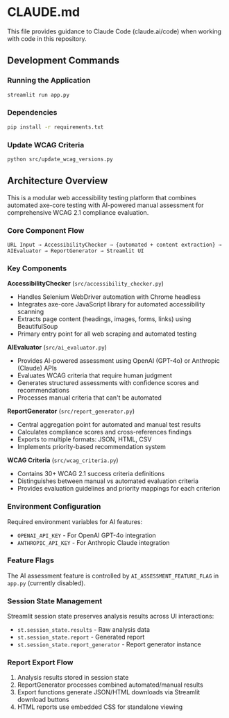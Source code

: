 # CLAUDE.md

This file provides guidance to Claude Code (claude.ai/code) when working with code in this repository.

## Development Commands

### Running the Application
```bash
streamlit run app.py
```

### Dependencies
```bash
pip install -r requirements.txt
```

### Update WCAG Criteria
```bash
python src/update_wcag_versions.py
```

## Architecture Overview

This is a modular web accessibility testing platform that combines automated axe-core testing with AI-powered manual assessment for comprehensive WCAG 2.1 compliance evaluation.

### Core Component Flow
```
URL Input → AccessibilityChecker → {automated + content extraction} → AIEvaluator → ReportGenerator → Streamlit UI
```

### Key Components

**AccessibilityChecker** (`src/accessibility_checker.py`)
- Handles Selenium WebDriver automation with Chrome headless
- Integrates axe-core JavaScript library for automated accessibility scanning
- Extracts page content (headings, images, forms, links) using BeautifulSoup
- Primary entry point for all web scraping and automated testing

**AIEvaluator** (`src/ai_evaluator.py`)
- Provides AI-powered assessment using OpenAI (GPT-4o) or Anthropic (Claude) APIs
- Evaluates WCAG criteria that require human judgment
- Generates structured assessments with confidence scores and recommendations
- Processes manual criteria that can't be automated

**ReportGenerator** (`src/report_generator.py`)
- Central aggregation point for automated and manual test results
- Calculates compliance scores and cross-references findings
- Exports to multiple formats: JSON, HTML, CSV
- Implements priority-based recommendation system

**WCAG Criteria** (`src/wcag_criteria.py`)
- Contains 30+ WCAG 2.1 success criteria definitions
- Distinguishes between manual vs automated evaluation criteria
- Provides evaluation guidelines and priority mappings for each criterion

### Environment Configuration

Required environment variables for AI features:
- `OPENAI_API_KEY` - For OpenAI GPT-4o integration
- `ANTHROPIC_API_KEY` - For Anthropic Claude integration

### Feature Flags

The AI assessment feature is controlled by `AI_ASSESSMENT_FEATURE_FLAG` in `app.py` (currently disabled).

### Session State Management

Streamlit session state preserves analysis results across UI interactions:
- `st.session_state.results` - Raw analysis data
- `st.session_state.report` - Generated report
- `st.session_state.report_generator` - Report generator instance

### Report Export Flow

1. Analysis results stored in session state
2. ReportGenerator processes combined automated/manual results
3. Export functions generate JSON/HTML downloads via Streamlit download buttons
4. HTML reports use embedded CSS for standalone viewing